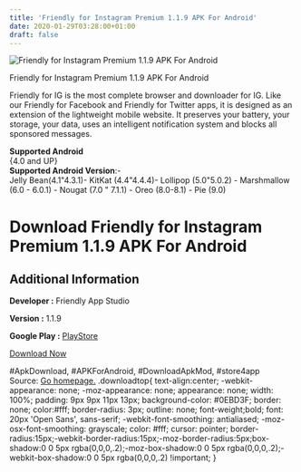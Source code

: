 ```yaml
---
title: 'Friendly for Instagram Premium 1.1.9 APK For Android'
date: 2020-01-29T03:28:00+01:00
draft: false
---
```


![Friendly for Instagram Premium 1.1.9 APK For Android](https://i2.wp.com/apkhome.net/wp-content/uploads/2020/01/Friendly-for-Instagram-Premium-1.1.9.png "Friendly for Instagram Premium 1.1.9 APK For Android")

  

Friendly for Instagram Premium 1.1.9 APK For Android

Friendly for IG is the most complete browser and downloader for IG. Like our Friendly for Facebook and Friendly for Twitter apps, it is designed as an extension of the lightweight mobile website. It preserves your battery, your storage, your data, uses an intelligent notification system and blocks all sponsored messages.

**Supported Android**  
{4.0 and UP}  
**Supported Android Version**:-  
Jelly Bean(4.1"4.3.1)- KitKat (4.4"4.4.4)- Lollipop (5.0"5.0.2) - Marshmallow (6.0 - 6.0.1) - Nougat (7.0 " 7.1.1) - Oreo (8.0-8.1) - Pie (9.0)

Download Friendly for Instagram Premium 1.1.9 APK For Android
=============================================================

Additional Information
----------------------

**Developer :** Friendly App Studio

**Version :** 1.1.9

**Google Play :** [PlayStore](https://play.google.com/store/apps/details?id=io.friendly.instagram)

  

[Download Now](https://store4app.co/post/friendly-for-instagram-premium-1-1-9-apk-for-android_1580235797)

  
#ApkDownload, #APKForAndroid, #DownloadApkMod, #store4app  
Source: [Go homepage.](https://store4app.co/post/friendly-for-instagram-premium-1-1-9-apk-for-android_1580235797) .downloadtop{ text-align:center; -webkit-appearance: none; -moz-appearance: none; appearance: none; width: 100%; padding: 9px 9px 11px 13px; background-color: #0EBD3F; border: none; color:#fff; border-radius: 3px; outline: none; font-weight;bold; font: 20px 'Open Sans', sans-serif; -webkit-font-smoothing: antialiased; -moz-osx-font-smoothing: grayscale; color: #fff; cursor: pointer; border-radius:15px;-webkit-border-radius:15px;-moz-border-radius:5px;box-shadow:0 0 5px rgba(0,0,0,.2);-moz-box-shadow:0 0 5px rgba(0,0,0,.2);-webkit-box-shadow:0 0 5px rgba(0,0,0,.2) !important; }